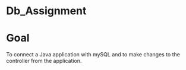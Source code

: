 # Db_Assignment

# Goal

To connect a Java application with mySQL and to make changes to the controller from the application.  
